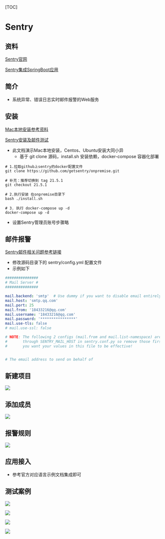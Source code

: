 [TOC]

# Sentry

## 资料

[Sentry官网](https://sentry.io/onboarding/cheche/welcome/)

[Sentry集成SpringBoot应用](https://sentry.io/onboarding/cheche/get-started/)

## 简介

- 系统异常、错误日志实时邮件报警的Web服务

## 安装

[Mac本地安装参考资料](https://zhuanlan.zhihu.com/p/405059653)

[Sentry安装及邮件测试](https://zhuanlan.zhihu.com/p/293863914)

- 此文档演示Mac本地安装，Centos、Ubuntu安装大同小异
  - 基于 git clone 源码，install.sh 安装依赖，docker-compose 容器化部署

```shell
# 1.拉取github上sentry的docker配置文件
git clone https://github.com/getsentry/onpremise.git

# 补充：推荐切换到 tag 21.5.1
git checkout 21.5.1

# 2.执行安装 在onpremise目录下
bash ./install.sh

# 3. 执行 docker-compose up -d
docker-compose up -d
```

- 设置Sentry管理员账号步骤略

## 邮件报警

[Sentry邮件相关问题参考链接](https://juejin.cn/post/6844904051700842510)

- 修改源码目录下的 sentry/config.yml 配置文件
- 示例如下

```yaml
###############
# Mail Server #
###############

mail.backend: 'smtp'  # Use dummy if you want to disable email entirely
mail.host: 'smtp.qq.com'
mail.port: 25
mail.from: '18433216@qq.com'
mail.username: '18433216@qq.com'
mail.password: '****************'
mail.use-tls: false
# mail.use-ssl: false

# NOTE: The following 2 configs (mail.from and mail.list-namespace) are set
#       through SENTRY_MAIL_HOST in sentry.conf.py so remove those first if
#       you want your values in this file to be effective!


# The email address to send on behalf of
```

## 新建项目

![](https://agefades-note.oss-cn-beijing.aliyuncs.com/1630897160471.png)

## 添加成员

![](https://agefades-note.oss-cn-beijing.aliyuncs.com/1630897205005.png)

## 报警规则

![](https://agefades-note.oss-cn-beijing.aliyuncs.com/1630897270866.png)

## 应用接入

- 参考官方对应语言示例文档集成即可

## 测试案例

![](https://agefades-note.oss-cn-beijing.aliyuncs.com/1630897345567.png)

![](https://agefades-note.oss-cn-beijing.aliyuncs.com/1630897364009.png)

![](https://agefades-note.oss-cn-beijing.aliyuncs.com/1630897471961.png)

![](https://agefades-note.oss-cn-beijing.aliyuncs.com/1630897506209.png)


